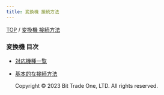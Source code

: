 ```yaml
---
title: 変換機 接続方法
---
```


<head>
<link rel="stylesheet" href="style.css">
</head>



[TOP](index.md) / [変換機 接続方法](05ConverterConnect.md)

### 変換機 目次

- [対応機種一覧](500_Converter_Compatible_models.md)
- [基本的な接続方法](510_Converter_Basic_Connection.md)

  


  <footer>
    <p>Copyright © 2023 Bit Trade One, LTD. All rights reserved.</p>
  </footer>
